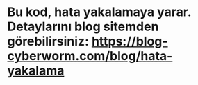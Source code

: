 # Bu kod, hata yakalamaya yarar. Detaylarını blog sitemden görebilirsiniz: https://blog-cyberworm.com/blog/hata-yakalama
